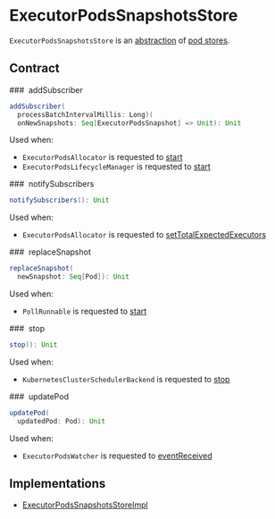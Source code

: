 # ExecutorPodsSnapshotsStore

`ExecutorPodsSnapshotsStore` is an [abstraction](#contract) of [pod stores](#implementations).

## Contract

### <span id="addSubscriber"> addSubscriber

```scala
addSubscriber(
  processBatchIntervalMillis: Long)(
  onNewSnapshots: Seq[ExecutorPodsSnapshot] => Unit): Unit
```

Used when:

* `ExecutorPodsAllocator` is requested to [start](ExecutorPodsAllocator.md#start)
* `ExecutorPodsLifecycleManager` is requested to [start](ExecutorPodsLifecycleManager.md#start)

### <span id="notifySubscribers"> notifySubscribers

```scala
notifySubscribers(): Unit
```

Used when:

* `ExecutorPodsAllocator` is requested to [setTotalExpectedExecutors](ExecutorPodsAllocator.md#setTotalExpectedExecutors)

### <span id="replaceSnapshot"> replaceSnapshot

```scala
replaceSnapshot(
  newSnapshot: Seq[Pod]): Unit
```

Used when:

* `PollRunnable` is requested to [start](PollRunnable.md#run)

### <span id="stop"> stop

```scala
stop(): Unit
```

Used when:

* `KubernetesClusterSchedulerBackend` is requested to [stop](KubernetesClusterSchedulerBackend.md#stop)

### <span id="updatePod"> updatePod

```scala
updatePod(
  updatedPod: Pod): Unit
```

Used when:

* `ExecutorPodsWatcher` is requested to [eventReceived](ExecutorPodsWatcher.md#eventReceived)

## Implementations

* [ExecutorPodsSnapshotsStoreImpl](ExecutorPodsSnapshotsStoreImpl.md)
